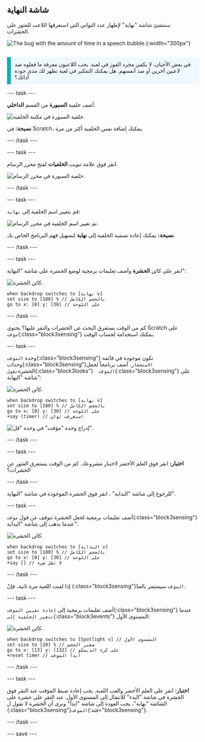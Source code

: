 ## شاشة النهاية

<div style="display: flex; flex-wrap: wrap">
<div style="flex-basis: 200px; flex-grow: 1; margin-right: 15px;">
ستنشئ شاشة "نهاية" لإظهار عدد الثواني التي استغرقها اللاعب للعثور على الحشرات. 
</div>
<div>

![The bug with the amount of time in a speech bubble.](images/end-screen.png){:width="300px"}

</div>
</div>

<p style="border-left: solid; border-width:10px; border-color: #0faeb0; background-color: aliceblue; padding: 10px;">
في بعض الأحيان، لا يكفي مجرد الفوز في لعبة. يحب اللاعبون معرفة ما فعلوه ضد لاعبين آخرين أو ضد أنفسهم. هل يمكنك التفكير في لعبة تظهر لك مدى جودة أدائك؟</p>

--- task ---

أضف خلفية **السبورة** من القسم **الداخلي**.

![خلفية السبورة في مكتبة الخلفية.](images/chalkboard.png)

**نصيحة:** في Scratch، يمكنك إضافة نفس الخلفية أكثر من مرة.

--- /task ---

--- task ---

انقر فوق علامة تبويب **الخلفيات** لفتح محرر الرسام.

![خلفية السبورة في محرر الرسام.](images/chalkboard2-paint.png)

--- /task ---

--- task ---

قم بتغيير اسم الخلفية إلى `نهاية`:

![تم تغيير اسم الخلفية في محرر الرسام.](images/end-screen-name.png)

**نصيحة:** يمكنك إعادة تسمية الخلفية إلى **نهاية** لتسهيل فهم البرنامج الخاص بك.

--- /task ---

--- task ---

انقر على كائن **الحشرة** وأضف تعليمات برمجية لوضع الحشرة على شاشة "النهاية":

![كائن الحشرة.](images/bug-sprite.png)

```blocks3
when backdrop switches to [نهاية v]
set size to [100] % // بالحجم الكامل
go to x: [0] y: [30] // على اللوحة
```

--- /task ---

كم من الوقت يستغرق البحث عن الحشرات والنقر عليها؟ يحتوي Scratch على `مؤقت`{:class="block3sensing"} يمكنك استخدامه لحساب الوقت.

--- task ---

وحدة `المؤقت`{:class="block3sensing"} تكون موجودة في قائمة وحدات{:class="block3sensing"}`الاستشعار`. أضف برنامجاً لجعل الحشرة`تقول`{:class="block3looks"}` 
المؤقت`{:class="block3sensing"} على شاشة "النهاية":

![كائن الحشرة.](images/bug-sprite.png)

```blocks3
when backdrop switches to [نهاية v]
set size to [100] % // بالحجم الكامل
go to x: [0] y: [30] // على اللوحة
+say (timer) // استغرقت ثوانٍ
```

![إدراج وحدة "مؤقت" في وحدة "قل".](images/inserting-blocks.gif)

--- /task ---

--- task ---

**اختبار:** انقر فوق العلم الأخضر لاختبار مشروعك. كم من الوقت يستغرق العثور عن الحشرات؟

--- /task ---

للرجوع إلى شاشة "البداية" ، انقر فوق الحشرة الموجودة في شاشة "النهاية".

--- task ---

أضف تعليمات برمجية لجعل الحشرة تتوقف عن قول `مؤقت`{:class="block3sensing"} عندما تذهب إلى شاشة "البداية":

![كائن الحشرة.](images/bug-sprite.png)

```blocks3
when backdrop switches to [البداية v]
set size to [100] % // بالحجم الكامل
go to x: [0] y: [30] // على اللوحة
+say [] // لا تقل شيء
```

--- /task ---

إذا لعبت اللعبة مرة ثانية، فإنّ {:class="block3sensing"}`المؤقت` سيستمر بالعدّ.

--- task ---

أضف تعليمات برمجية إلى `إعادة تعيين المؤقت`{:class="block3sensing"} عندما `تتغير الخلفية إلى`{:class="block3events"} المستوى الأول:

![كائن الحشرة.](images/bug-sprite.png)

```blocks3
when backdrop switches to [Spotlight v] // المستوى الأول
set size to [20] % // صغير الحجم
go to x: [13] y: [132] // على كرة الديسكو
+reset timer // ابدأ الموقت
```

--- /task ---

--- task ---

**اختبار:** انقر على العلم الأخضر والعب اللعبة. يجب إعادة ضبط المؤقت عند النقر فوق الحشرة في شاشة "البدء" للانتقال إلى المستوى الأول. عند النقر على حشرة على الشاشة "نهاية"، يجب العودة إلى شاشة "ابدأ" ونرى أن الحشرة لا تقول ل {:class="block3sensing"}`الموقت`{:فئة="block3sensing"}.

--- /task ---

--- save ---
